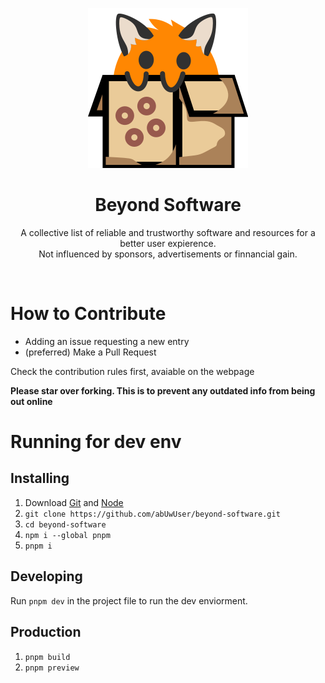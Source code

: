 <p align="center"><img src="public/icon.svg"/></p>
<h1 align="center">Beyond Software</h1>
<p align="center">
    A collective list of reliable and trustworthy software and resources for a better user expierence.<br>
    Not influenced by sponsors, advertisements or finnancial gain.
</p>

<br>

# How to Contribute
- Adding an issue requesting a new entry
- (preferred) Make a Pull Request

Check the contribution rules first, avaiable on the webpage

**Please star over forking. This is to prevent any outdated info from being out online**

# Running for dev env
## Installing
1. Download [Git](https://git-scm.com/) and [Node](https://nodejs.org/)
2. `git clone https://github.com/abUwUser/beyond-software.git`
3. `cd beyond-software`
4. `npm i --global pnpm`
4. `pnpm i`

## Developing
Run `pnpm dev` in the project file to run the dev enviorment.

## Production
1. `pnpm build`
2. `pnpm preview`